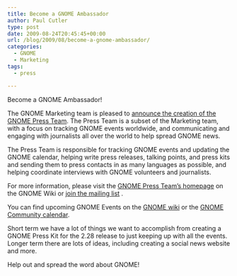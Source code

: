 ```yaml
---
title: Become a GNOME Ambassador
author: Paul Cutler
type: post
date: 2009-08-24T20:45:45+00:00
url: /blog/2009/08/become-a-gnome-ambassador/
categories:
  - GNOME
  - Marketing
tags:
  - press

---
```

Become a GNOME Ambassador!

The GNOME Marketing team is pleased to [announce the creation of the GNOME Press Team][1]. The Press Team is a subset of the Marketing team, with a focus on tracking GNOME events worldwide, and communicating and engaging with journalists all over the world to help spread GNOME news.

The Press Team is responsible for tracking GNOME events and updating the GNOME calendar, helping write press releases, talking points, and press kits and sending them to press contacts in as many languages as possible, and helping coordinate interviews with GNOME volunteers and journalists.

For more information, please visit the [GNOME Press Team&#8217;s homepage][2] on the GNOME Wiki or [join the mailing list][3] .

You can find upcoming GNOME Events on the [GNOME wiki][4] or the [GNOME Community calendar][5].

Short term we have a lot of things we want to accomplish from creating a GNOME Press Kit for the 2.28 release to just keeping up with all the events. Longer term there are lots of ideas, including creating a social news website and more.

Help out and spread the word about GNOME!

 [1]: http://mail.gnome.org/archives/marketing-list/2009-August/msg00032.html
 [2]: http://live.gnome.org/GnomeMarketing/PressTeam
 [3]: http://mail.gnome.org/mailman/listinfo/gnome-press-team
 [4]: http://live.gnome.org/GnomeEvents
 [5]: http://www.google.com/calendar/embed?src=mdnrfqhbsjn37b6sgad089qmak%40group.calendar.google.com.
